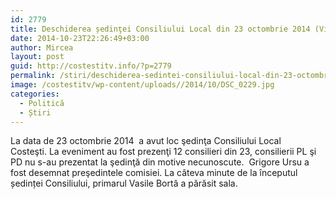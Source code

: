 ```yaml
---
id: 2779
title: Deschiderea ședinţei Consiliului Local din 23 octombrie 2014 (Video)
date: 2014-10-23T22:26:49+03:00
author: Mircea
layout: post
guid: http://costestitv.info/?p=2779
permalink: /stiri/deschiderea-sedintei-consiliului-local-din-23-octombrie-2014/
image: /costestitv/wp-content/uploads//2014/10/DSC_0229.jpg
categories:
  - Politică
  - Știri
---
```

La data de 23 octombrie 2014  a avut loc şedinţa Consiliului Local Costeşti.<!--more--> La eveniment au fost prezenţi 12 consilieri din 23, consilierii PL şi PD nu s-au prezentat la şedinţă din motive necunoscute.  Grigore Ursu a fost desemnat preşedintele comisiei. La câteva minute de la începutul ședinței Consiliului, primarul Vasile Bortă a părăsit sala.